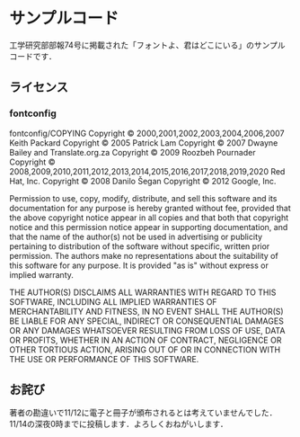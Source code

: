 # サンプルコード
工学研究部部報74号に掲載された「フォントよ、君はどこにいる」のサンプルコードです．

## ライセンス
### fontconfig
fontconfig/COPYING
Copyright © 2000,2001,2002,2003,2004,2006,2007 Keith Packard
Copyright © 2005 Patrick Lam
Copyright © 2007 Dwayne Bailey and Translate.org.za
Copyright © 2009 Roozbeh Pournader
Copyright © 2008,2009,2010,2011,2012,2013,2014,2015,2016,2017,2018,2019,2020 Red Hat, Inc.
Copyright © 2008 Danilo Šegan
Copyright © 2012 Google, Inc.


Permission to use, copy, modify, distribute, and sell this software and its
documentation for any purpose is hereby granted without fee, provided that
the above copyright notice appear in all copies and that both that
copyright notice and this permission notice appear in supporting
documentation, and that the name of the author(s) not be used in
advertising or publicity pertaining to distribution of the software without
specific, written prior permission.  The authors make no
representations about the suitability of this software for any purpose.  It
is provided "as is" without express or implied warranty.

THE AUTHOR(S) DISCLAIMS ALL WARRANTIES WITH REGARD TO THIS SOFTWARE,
INCLUDING ALL IMPLIED WARRANTIES OF MERCHANTABILITY AND FITNESS, IN NO
EVENT SHALL THE AUTHOR(S) BE LIABLE FOR ANY SPECIAL, INDIRECT OR
CONSEQUENTIAL DAMAGES OR ANY DAMAGES WHATSOEVER RESULTING FROM LOSS OF USE,
DATA OR PROFITS, WHETHER IN AN ACTION OF CONTRACT, NEGLIGENCE OR OTHER
TORTIOUS ACTION, ARISING OUT OF OR IN CONNECTION WITH THE USE OR
PERFORMANCE OF THIS SOFTWARE.


## お詫び
著者の勘違いで11/12に電子と冊子が頒布されるとは考えていませんでした．
11/14の深夜0時までに投稿します．よろしくおねがいします．